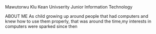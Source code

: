 Mawutorwu Klu
Kean Univserity
Junior
Information Technology

ABOUT ME
As child growing up around people that had computers and knew how to use them properly, that was around the time,my interests in computers were sparked since then 
